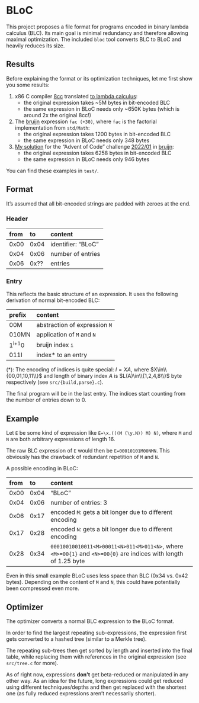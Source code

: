 # BLoC

This project proposes a file format for programs encoded in binary
lambda calculus (BLC). Its main goal is minimal redundancy and therefore
allowing maximal optimization. The included `bloc` tool converts BLC to
BLoC and heavily reduces its size.

## Results

Before explaining the format or its optimization techniques, let me
first show you some results:

1.  x86 C compiler [8cc](https://github.com/rui314/8cc) translated [to
    lambda calculus](https://github.com/woodrush/lambda-8cc):
    - the original expression takes ~5M bytes in bit-encoded BLC
    - the same expression in BLoC needs only ~650K bytes (which is
      around 2x the original 8cc!)
2.  The [bruijn](https://github.com/marvinborner/bruijn) expression
    `fac (+30)`, where `fac` is the factorial implementation from
    `std/Math`:
    - the original expression takes 1200 bytes in bit-encoded BLC
    - the same expression in BLoC needs only 348 bytes
3.  [My
    solution](https://github.com/marvinborner/bruijn/blob/main/samples/aoc/2022/01/solve.bruijn)
    for the “Advent of Code” challenge
    [2022/01](https://adventofcode.com/2022/day/1) in
    [bruijn](https://github.com/marvinborner/bruijn):
    - the original expression takes 6258 bytes in bit-encoded BLC
    - the same expression in BLoC needs only 946 bytes

You can find these examples in `test/`.

## Format

It’s assumed that all bit-encoded strings are padded with zeroes at the
end.

### Header

| from | to   | content            |
|:-----|:-----|:-------------------|
| 0x00 | 0x04 | identifier: “BLoC” |
| 0x04 | 0x06 | number of entries  |
| 0x06 | 0x?? | entries            |

### Entry

This reflects the basic structure of an expression. It uses the
following derivation of normal bit-encoded BLC:

| prefix           | content                       |
|:-----------------|:------------------------------|
| 00M              | abstraction of expression `M` |
| 010MN            | application of `M` and `N`    |
| 1<sup>i+1</sup>0 | bruijn index `i`              |
| 011I             | index\* to an entry           |

(\*): The encoding of indices is quite special: $I=XA$, where
$X\in\\{00,01,10,11\\}$ and length of binary index $A$ is
$L(A)\in\\{1,2,4,8\\}$ byte respectively (see `src/{build,parse}.c`).

The final program will be in the last entry. The indices start counting
from the number of entries down to 0.

## Example

Let `E` be some kind of expression like `E=\x.(((M (\y.N)) M) N)`, where
`M` and `N` are both arbitrary expressions of length 16.

The raw BLC expression of `E` would then be `E=00010101M00NMN`. This
obviously has the drawback of redundant repetition of `M` and `N`.

A possible encoding in BLoC:

| from | to   | content                                                                                                         |
|:-----|:-----|:----------------------------------------------------------------------------------------------------------------|
| 0x00 | 0x04 | “BLoC”                                                                                                          |
| 0x04 | 0x06 | number of entries: 3                                                                                            |
| 0x06 | 0x17 | encoded `M`: gets a bit longer due to different encoding                                                        |
| 0x17 | 0x28 | encoded `N`: gets a bit longer due to different encoding                                                        |
| 0x28 | 0x34 | `00010010010011<M>00011<N>011<M>011<N>`, where `<M>=00{1}` and `<N>=00{0}` are indices with length of 1.25 byte |

Even in this small example BLoC uses less space than BLC (0x34 vs. 0x42
bytes). Depending on the content of `M` and `N`, this could have
potentially been compressed even more.

## Optimizer

The optimizer converts a normal BLC expression to the BLoC format.

In order to find the largest repeating sub-expressions, the expression
first gets converted to a hashed tree (similar to a Merkle tree).

The repeating sub-trees then get sorted by length and inserted into the
final table, while replacing them with references in the original
expression (see `src/tree.c` for more).

As of right now, expressions **don’t** get beta-reduced or manipulated
in any other way. As an idea for the future, long expressions could get
reduced using different techniques/depths and then get replaced with the
shortest one (as fully reduced expressions aren’t necessarily shorter).

